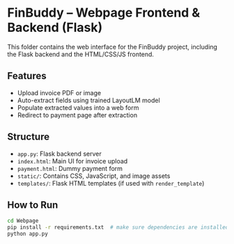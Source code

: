 # FinBuddy – Webpage Frontend & Backend (Flask)

This folder contains the web interface for the FinBuddy project, including the Flask backend and the HTML/CSS/JS frontend.

## Features

- Upload invoice PDF or image
- Auto-extract fields using trained LayoutLM model
- Populate extracted values into a web form
- Redirect to payment page after extraction

## Structure

- `app.py`: Flask backend server
- `index.html`: Main UI for invoice upload
- `payment.html`: Dummy payment form
- `static/`: Contains CSS, JavaScript, and image assets
- `templates/`: Flask HTML templates (if used with `render_template`)

## How to Run

```bash
cd Webpage
pip install -r requirements.txt  # make sure dependencies are installed
python app.py
